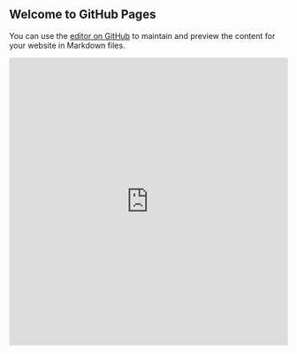 ## Welcome to GitHub Pages

You can use the [editor on GitHub](https://github.com/michelmetran/pl251/edit/gh-pages/index.md) to maintain and preview the content for your website in Markdown files.

<iframe width="100%" height="520" frameborder="0" src="https://rawcdn.githack.com/michelmetran/pl251/558d204c9476d109f0e9b3b5528e73cf0169bd6b/maps/pl251_map.html" allowfullscreen webkitallowfullscreen mozallowfullscreen oallowfullscreen msallowfullscreen></iframe>
